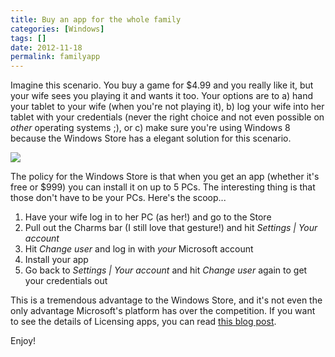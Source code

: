 ```yaml
---
title: Buy an app for the whole family
categories: [Windows]
tags: []
date: 2012-11-18
permalink: familyapp
---
```


Imagine this scenario. You buy a game for $4.99 and you really like it, but your wife sees you playing it and wants it too. Your options are to a) hand your tablet to your wife (when you&#39;re not playing it), b) log your wife into her tablet with your credentials (never the right choice and not even possible on _other_ operating systems ;), or c) make sure you&#39;re using Windows 8 because the Windows Store has a elegant solution for this scenario.
<!-- xmore -->

![](/files/familyapp_01.png)

The policy for the Windows Store is that when you get an app (whether it&#39;s free or $999) you can install it on up to 5 PCs. The interesting thing is that those don&#39;t have to be your PCs. Here&#39;s the scoop...

1.  Have your wife log in to her PC (as her!) and go to the Store
2.  Pull out the Charms bar (I still love that gesture!) and hit _Settings | Your account_
3.  Hit _Change user_ and log in with _your_ Microsoft account
4.  Install your app
5.  Go back to _Settings | Your account_ and hit _Change user_ again to get your credentials out

This is a tremendous advantage to the Windows Store, and it&#39;s not even the only advantage Microsoft&#39;s platform has over the competition. If you want to see the details of Licensing apps, you can read [this blog post](http://blogs.msdn.com/b/windowsstore/archive/2012/03/12/licensing-apps.aspx).

Enjoy!